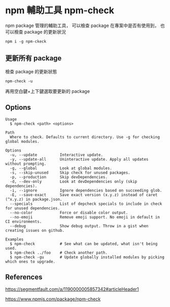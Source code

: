# npm 輔助工具 npm-check

npm package 管理的輔助工具，
可以檢查 package 在專案中是否有使用到，
也可以檢查 package 的更新狀況

```shell
npm i -g npm-ckeck
```

## 更新所有 package

檢查 package 的更新狀態

```shell
npm-check -u
```

再用空白鍵+上下鍵選取要更新的 package

## Options

```shell
Usage
  $ npm-check <path> <options>

Path
  Where to check. Defaults to current directory. Use -g for checking global modules.

Options
  -u, --update          Interactive update.
  -y, --update-all      Uninteractive update. Apply all updates without prompting.
  -g, --global          Look at global modules.
  -s, --skip-unused     Skip check for unused packages.
  -p, --production      Skip devDependencies.
  -d, --dev-only        Look at devDependencies only (skip dependencies).
  -i, --ignore          Ignore dependencies based on succeeding glob.
  -E, --save-exact      Save exact version (x.y.z) instead of caret (^x.y.z) in package.json.
  --specials            List of depcheck specials to include in check for unused dependencies.
  --no-color            Force or disable color output.
  --no-emoji            Remove emoji support. No emoji in default in CI environments.
  --debug               Show debug output. Throw in a gist when creating issues on github.

Examples
  $ npm-check           # See what can be updated, what isn't being used.
  $ npm-check ../foo    # Check another path.
  $ npm-check -gu       # Update globally installed modules by picking which ones to upgrade.
```

## References

https://segmentfault.com/a/1190000005857342#articleHeader1

https://www.npmjs.com/package/npm-check